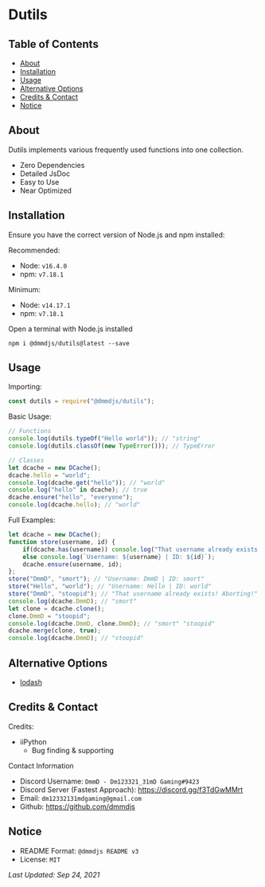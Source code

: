 # Dutils

## Table of Contents

- [About](#about)
- [Installation](#installation)
- [Usage](#usage)
- [Alternative Options](#alternative-options)
- [Credits & Contact](#credits--contact)
- [Notice](#notice)

## About

Dutils implements various frequently used functions into one collection.

- Zero Dependencies
- Detailed JsDoc
- Easy to Use
- Near Optimized

## Installation

Ensure you have the correct version of Node.js and npm installed:

Recommended:

- Node: `v16.4.0`
- npm: `v7.18.1`

Minimum:

- Node: `v14.17.1`
- npm: `v7.18.1`

Open a terminal with Node.js installed
```
npm i @dmmdjs/dutils@latest --save
```

## Usage

Importing:
```js
const dutils = require("@dmmdjs/dutils");
```

Basic Usage:
```js
// Functions
console.log(dutils.typeOf("Hello world")); // "string"
console.log(dutils.classOf(new TypeError())); // TypeError

// Classes
let dcache = new DCache();
dcache.hello = "world";
console.log(dcache.get("hello")); // "world"
console.log("hello" in dcache); // true
dcache.ensure("hello", "everyone");
console.log(dcache.hello); // "world"
```

Full Examples:
```js
let dcache = new DCache();
function store(username, id) {
    if(dcache.has(username)) console.log("That username already exists! Aborting!");
    else console.log(`Username: ${username} | ID: ${id}`);
    dcache.ensure(username, id);
};
store("DmmD", "smort"); // "Username: DmmD | ID: smort"
store("Hello", "world"); // "Username: Hello | ID: world"
store("DmmD", "stoopid"); // "That username already exists! Aborting!"
console.log(dcache.DmmD); // "smort"
let clone = dcache.clone();
clone.DmmD = "stoopid";
console.log(dcache.DmmD, clone.DmmD); // "smort" "stoopid"
dcache.merge(clone, true);
console.log(dcache.DmmD); // "stoopid"
```

## Alternative Options

- [lodash](https://www.npmjs.com/package/lodash)

## Credits & Contact

Credits:
- iiPython
    - Bug finding & supporting

Contact Information
- Discord Username: `DmmD - Dm123321_31mD Gaming#9423`
- Discord Server (Fastest Approach): https://discord.gg/f3TdGwMMrt
- Email: `dm12332131mdgaming@gmail.com`
- Github: https://github.com/dmmdjs

## Notice

- README Format: `@dmmdjs README v3`
- License: `MIT`

*Last Updated: Sep 24, 2021*